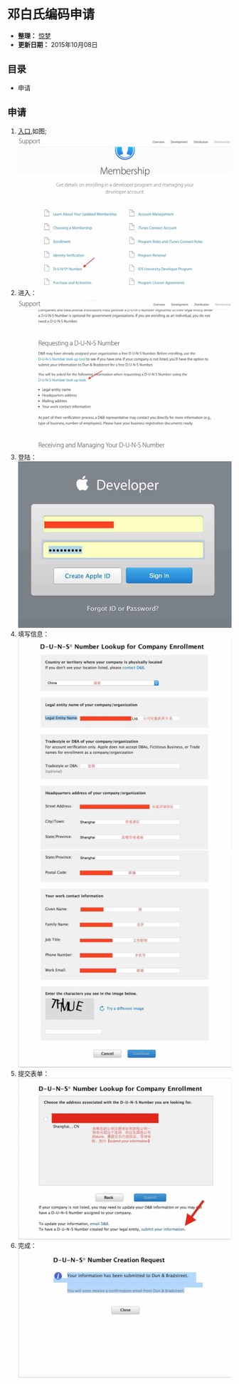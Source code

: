 邓白氏编码申请
============

* **整理：** [惊梦](mailto:wuhaijin168@163.com)
* **更新日期：** 2015年10月08日

目录
---

- 申请


申请
----
1. [入口](https://developer.apple.com/support/membership/),如图;
![rukou](images/duns/duns0001.jpg)
2. 进入：![rukou](images/duns/duns0002.jpg)
3. 登陆：![rukou](images/duns/duns0003.jpg)
4. 填写信息：![rukou](images/duns/duns0004.jpg)
           ![rukou](images/duns/duns0005.jpg)
5. 提交表单：![rukou](images/duns/duns0006.jpg)
6. 完成：![rukou](images/duns/duns0007.jpg)